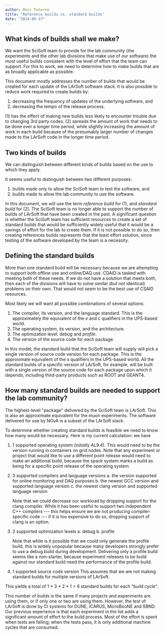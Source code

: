 ```yaml
---
author: Marc Paterno
title: "Reference builds vs. standard builds"
date: "2024-06-17"
---
```


## What kinds of builds shall we make?

We want the SciSoft team to provide for the lab community (the experiments and the other lab divisions that make use of our software) the most useful builds consistent with the level of effort that the team can support.
For this to work, we need to determine how to make builds that are as broadly applicable as possible.

This document mostly addresses the number of builds that would be created for each update of the LArSoft software stack.
It is also possible to reduce work required to create builds by:

1. decreasing the frequency of updates of the underlying software, and
2. decreasing the tempo of the release process.

(1) has the effect of making new builds less likely to encounter trouble due to changing 3rd party codes.
(2) spreads the amount of work that needs to be done over a longer time period, while slightly increasing the amount of work in each build because of the presumably larger number of changes made to the LArSoft code in the longer time period.

## Two kinds of builds

We can distinguish between different kinds of builds based on the use to which they apply.

It seems useful to distinguish between two different purposes:

1. builds made only to allow the SciSoft team to test the software, and
2. builds made to allow the lab community to use the software.

In this document, we will use the term *reference build* for (1), and *standard build* for (2).
The SciSoft team is no longer able to support the number of builds of LArSoft that have been created in the past.
A significant question is whether the SciSoft team has sufficient resources to create a set of standard builds that would be sufficiently widely useful that it would be a savings of effort for the lab to create them.
If it is not possible to do so, then creating references builds represents that the least effort solution, since testing of the software developed by the team is a necessity.


## Defining the standard builds

More than one standard build will be necessary because we are attempting to support both offline use and online/DAQ use.
CDAID is tasked with meeting both of these needs.
If we do not have a solution that meets both, then each of the divisions will have to solve similar (but not identical) problems on their own.
That would not seem to be the best use of CSAID resources.

Most likely we will want all possible combinations of several options:

1. The compiler, its version, and the language standard.
   This is the approximately the equivalent of the *e* and *c* qualifiers in the UPS-based world.
2. The operating system, its version, and the architecture.
3. The optimization level: *debug* and *profile*.
4. The version of the source code for each package.

In this model, the standard build that the SciSoft team will supply will pick a single version of source code version for each package.
This is the approximate equivalent of the *s* qualifiers in the UPS-based world.
All the standard builds of a specific version of LArSoft, for example, will be built with a single version of the source code for each package upon which it depends, including third-party products such as ROOT and GEANT4.

## How many standard builds are needed to support the lab community?

The highest-level "package" delivered by the SciSoft team is LArSoft.
This is also an approximate equivalent for the muon experiments.
The software delivered for use by NOvA is a subset of the LArSoft stack.

To determine whether creating standard builds is feasible we need to know how many would be necessary.
Here is my current calculation: we have

1. 1 supported operating system (initially AL9.4).
   This would need to be the version running in containers on grid nodes.
   Note that any experiment or project that would like to use a different point release would need to make an additional build, because the spack system marks a build as being for a specific point release of the operating system.

2. 3 supported compilers and language versions
   a. the version supported for online monitoring and DAQ purposes
   b. the newest GCC version and supported language version
   c. the newest clang version and supported language version

   Note that we could decrease our workload by dropping support for the clang compiler.
   While it has been useful to support two independent C++ compilers --- this helps ensure we are not producing compiler-specific code --- if it is too expensive to do so, dropping support of clang is an option.

3. 2 supported optimization levels
   a. debug
   b. profile

   Note that while is it possible that we could only generate the profile build, this is widely unpopular because many developers strongly prefer to use a debug build during development.
   Delivering only a profile build seems like a non-starter, because experiment releases to be build against our standard build need the performance of the profile build.

4. 1 supported source code version
   This assumes that we are not making standard builds for multiple versions of LArSoft.

This yields a total of 1 * 3 * 2 * 1 = 6 standard builds for each "build cycle".

This number of builds is the same if many projects and experiments are using them, or if only one or two are using them.
However, the test of LArSoft is done by CI systems for DUNE, ICARUS, MicroBooNE and SBND.
Our previous experience is that each experiment in the list adds a significant amount of effort to the build process.
Most of the effort is spent when tests are failing; when the tests pass, it is only additional machine cycles that are consumed.


